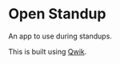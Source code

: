 # Open Standup

An app to use during standups.

This is built using [Qwik](https://qwik.builder.io/docs/overview/).
